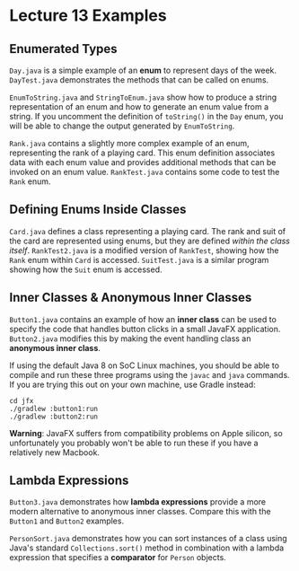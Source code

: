 # Lecture 13 Examples

## Enumerated Types

`Day.java` is a simple example of an **enum** to represent days of the week.
`DayTest.java` demonstrates the methods that can be called on enums.

`EnumToString.java` and `StringToEnum.java` show how to produce a string
representation of an enum and how to generate an enum value from a string.
If you uncomment the definition of `toString()` in the `Day` enum, you
will be able to change the output generated by `EnumToString`.

`Rank.java` contains a slightly more complex example of an enum, representing
the rank of a playing card.  This enum definition associates data with each
enum value and provides additional methods that can be invoked on an enum
value.  `RankTest.java` contains some code to test the `Rank` enum.

## Defining Enums Inside Classes

`Card.java` defines a class representing a playing card.  The rank and suit
of the card are represented using enums, but they are defined *within the
class itself*.  `RankTest2.java` is a modified version of `RankTest`,
showing how the `Rank` enum within `Card` is accessed.  `SuitTest.java`
is a similar program showing how the `Suit` enum is accessed.

## Inner Classes & Anonymous Inner Classes

`Button1.java` contains an example of how an **inner class** can be used to
specify the code that handles button clicks in a small JavaFX application.
`Button2.java` modifies this by making the event handling class an
**anonymous inner class**.

If using the default Java 8 on SoC Linux machines, you should be able to
compile and run these three programs using the `javac` and `java` commands.
If you are trying this out on your own machine, use Gradle instead:

    cd jfx
    ./gradlew :button1:run
    ./gradlew :button2:run

**Warning**: JavaFX suffers from compatibility problems on Apple silicon,
so unfortunately you probably won't be able to run these if you have a
relatively new Macbook.

## Lambda Expressions

`Button3.java` demonstrates how **lambda expressions** provide a more modern
alternative to anonymous inner classes.  Compare this with the `Button1`
and `Button2` examples.

`PersonSort.java` demonstrates how you can sort instances of a class using
Java's standard `Collections.sort()` method in combination with a lambda
expression that specifies a **comparator** for `Person` objects.
